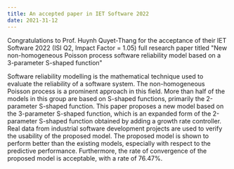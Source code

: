 ```yaml
---
title: An accepted paper in IET Software 2022
date: 2021-31-12
---
```


Congratulations to Prof. Huynh Quyet-Thang for the acceptance of their IET Software 2022 (ISI Q2, Impact Factor = 1.05) full research paper titled "New non-homogeneous Poisson process software reliability model based on a 3-parameter S-shaped function"

<!--more-->
Software reliability modelling is the mathematical technique used to evaluate the reliability of a software system. The non-homogeneous Poisson process is a prominent approach in this field. More than half of the models in this group are based on S-shaped functions, primarily the 2-parameter S-shaped function. This paper proposes a new model based on the 3-parameter S-shaped function, which is an expanded form of the 2-parameter S-shaped function obtained by adding a growth rate controller. Real data from industrial software development projects are used to verify the usability of the proposed model. The proposed model is shown to perform better than the existing models, especially with respect to the predictive performance. Furthermore, the rate of convergence of the proposed model is acceptable, with a rate of 76.47%.